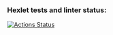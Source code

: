 ### Hexlet tests and linter status:
[![Actions Status](https://github.com/vitalika229/qa-engineer-project-84/actions/workflows/hexlet-check.yml/badge.svg)](https://github.com/vitalika229/qa-engineer-project-84/actions)